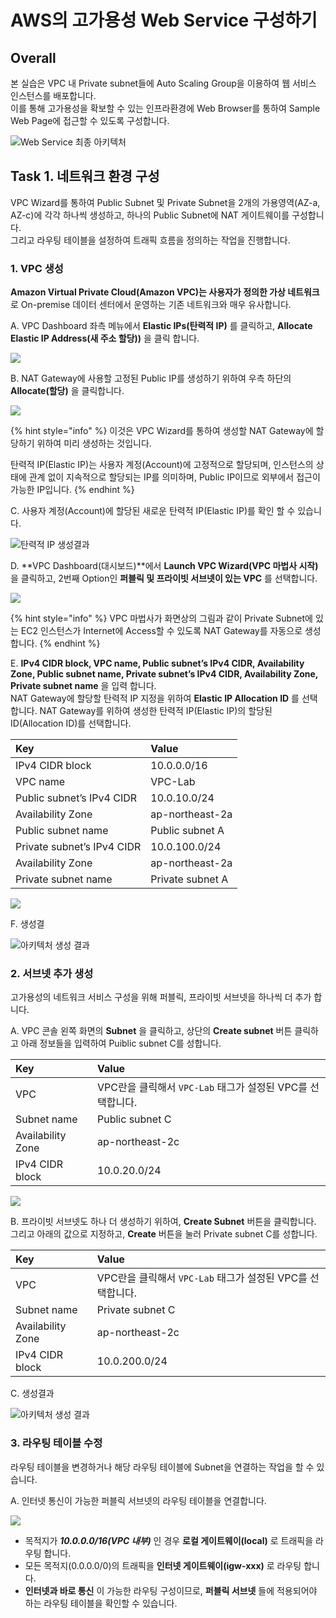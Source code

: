 # AWS의 고가용성 Web Service 구성하기

## Overall

본 실습은  VPC 내 Private subnet들에 Auto Scaling Group을 이용하여 웹 서비스 인스턴스를 배포합니다.  
이를 통해 고가용성을 확보할 수 있는 인프라환경에 Web Browser를 통하여 Sample Web Page에 접근할 수 있도록 구성합니다.

![Web Service &#xCD5C;&#xC885; &#xC544;&#xD0A4;&#xD14D;&#xCC98;](../../.gitbook/assets/image%20%28116%29.png)

## Task 1. 네트워크 환경 구성

VPC Wizard를 통하여 Public Subnet 및 Private Subnet을 2개의 가용영역\(AZ-a, AZ-c\)에 각각 하나씩 생성하고, 하나의 Public Subnet에 NAT 게이트웨이를 구성합니다.   
그리고 라우팅 테이블을 설정하여 트래픽 흐름을 정의하는 작업을 진행합니다.

### 1. VPC 생성

 **Amazon Virtual Private Cloud\(Amazon VPC\)는 사용자가 정의한 가상 네트워크**로 On-premise 데이터 센터에서 운영하는 기존 네트워크와 매우 유사합니다.

A.  VPC Dashboard 좌측 메뉴에서 **Elastic IPs\(탄력적 IP\)** 를 클릭하고,  **Allocate Elastic IP Address\(새 주소 할당\)\)** 을 클릭 합니다. 

![](../../.gitbook/assets/image%20%28109%29.png)

B. NAT Gateway에 사용할 고정된 Public IP를 생성하기 위하여 우측 하단의 **Allocate\(할당\)** 을 클릭합니다.

![](../../.gitbook/assets/image%20%28110%29.png)

{% hint style="info" %}
이것은 VPC Wizard를 통하여 생성할 NAT Gateway에 할당하기 위하여 미리 생성하는 것입니다.

탄력적 IP\(Elastic IP\)는 사용자 계정\(Account\)에 고정적으로 할당되며, 인스턴스의 상태에 관계 없이 지속적으로 할당되는 IP를 의미하며, Public IP이므로 외부에서 접근이 가능한 IP입니다.
{% endhint %}

C. 사용자 계정\(Account\)에 할당된 새로운 탄력적 IP\(Elastic IP\)를 확인 할 수 있습니다.

![&#xD0C4;&#xB825;&#xC801; IP &#xC0DD;&#xC131;&#xACB0;&#xACFC;](../../.gitbook/assets/image%20%28115%29.png)

D.  **VPC Dashboard\(대시보드\)**에서 **Launch VPC Wizard\(VPC 마법사 시작\)** 을 클릭하고,  2번째 Option인 **퍼블릭 및 프라이빗 서브넷이 있는 VPC** 를 선택합니다.

![](../../.gitbook/assets/image%20%28114%29.png)

{% hint style="info" %}
VPC 마법사가 화면상의 그림과 같이 Private Subnet에 있는 EC2 인스턴스가 Internet에 Access할 수 있도록 NAT Gateway를 자동으로 생성합니다.
{% endhint %}

E.  **IPv4 CIDR block, VPC name, Public subnet’s IPv4 CIDR, Availability Zone, Public subnet name, Private subnet’s IPv4 CIDR, Availability Zone, Private subnet name** 을 입력 합니다.  
NAT Gateway에 할당할 탄력적 IP 지정을 위하여 **Elastic IP Allocation ID** 를 선택합니다. NAT Gateway를 위하여 생성한 탄력적 IP\(Elastic IP\)의 할당된 ID\(Allocation ID\)를 선택합니다.

| Key | Value |
| :--- | :--- |
| IPv4 CIDR block | 10.0.0.0/16 |
| VPC name | VPC-Lab |
| Public subnet’s IPv4 CIDR | 10.0.10.0/24 |
| Availability Zone | ap-northeast-2a |
| Public subnet name | Public subnet A |
| Private subnet’s IPv4 CIDR | 10.0.100.0/24 |
| Availability Zone | ap-northeast-2a |
| Private subnet name | Private subnet A |

![](../../.gitbook/assets/image%20%28117%29.png)

F. 생성결

![&#xC544;&#xD0A4;&#xD14D;&#xCC98; &#xC0DD;&#xC131; &#xACB0;&#xACFC;](https://documents.lucid.app/documents/50fa5fc2-60ef-406f-aa97-443bd4d4258b/pages/xAeOPzHvTdJi?a=337&x=220&y=239&w=1320&h=902&store=1&accept=image%2F*&auth=LCA%202efa8d0853e1a310ec1049f5e0cfc8245005153c-ts%3D1624371116)

### 2. 서브넷 추가 생성

고가용성의 네트워크 서비스 구성을 위해 퍼블릭, 프라이빗 서브넷을 하나씩 더 추가 합니다.

A.  VPC 콘솔 왼쪽 화면의 **Subnet** 을 클릭하고, 상단의 **Create subnet** 버튼 클릭하고 아래 정보들을 입력하여 Puiblic subnet C를 성합니다.

| Key | Value |
| :--- | :--- |
| VPC |  VPC란을 클릭해서 `VPC-Lab` 태그가 설정된 VPC를 선택합니다. |
| Subnet name | Public subnet C |
| Availability Zone | ap-northeast-2c |
| IPv4 CIDR block | 10.0.20.0/24 |

![](../../.gitbook/assets/image%20%28112%29.png)

B.  프라이빗 서브넷도 하나 더 생성하기 위하여, **Create Subnet** 버튼을 클릭합니다. 그리고 아래의 값으로 지정하고, **Create** 버튼을 눌러 Private subnet C를 성합니다.

| Key | Value |
| :--- | :--- |
| VPC |  VPC란을 클릭해서 `VPC-Lab` 태그가 설정된 VPC를 선택합니다. |
| Subnet name | Private subnet C |
| Availability Zone | ap-northeast-2c |
| IPv4 CIDR block | 10.0.200.0/24 |

C. 생성결과

![&#xC544;&#xD0A4;&#xD14D;&#xCC98; &#xC0DD;&#xC131; &#xACB0;&#xACFC;](https://documents.lucid.app/documents/50fa5fc2-60ef-406f-aa97-443bd4d4258b/pages/0_0?a=354&x=220&y=239&w=1320&h=902&store=1&accept=image%2F*&auth=LCA%20b59dcbfb551109cbe23d032c1bd36ad664209e04-ts%3D1624371116)

### 3. 라우팅 테이블 수정

라우팅 테이블을 변경하거나 해당 라우팅 테이블에 Subnet을 연결하는 작업을 할 수 있습니다.

A. 인터넷 통신이 가능한 퍼블릭 서브넷의 라우팅 테이블을 연결합니다.

![](../../.gitbook/assets/image%20%28108%29.png)

* 목적지가 _**10.0.0.0/16\(VPC 내부\)**_ 인 경우 **로컬 게이트웨이\(local\)** 로 트래픽을 라우팅 합니다.
* 모든 목적지\(0.0.0.0/0\)의 트래픽을 **인터넷 게이트웨이\(igw-xxx\)** 로 라우팅 합니다.
* **인터넷과 바로 통신** 이 가능한 라우팅 구성이므로, **퍼블릭 서브넷** 들에 적용되어야 하는 라우팅 테이블을 확인할 수 있습니다.

